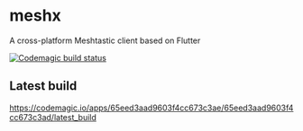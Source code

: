 # meshx

A cross-platform Meshtastic client based on Flutter


[![Codemagic build status](https://api.codemagic.io/apps/65eed3aad9603f4cc673c3ae/65eed3aad9603f4cc673c3ad/status_badge.svg)](https://codemagic.io/apps/65eed3aad9603f4cc673c3ae/65eed3aad9603f4cc673c3ad/latest_build)

## Latest build
https://codemagic.io/apps/65eed3aad9603f4cc673c3ae/65eed3aad9603f4cc673c3ad/latest_build

